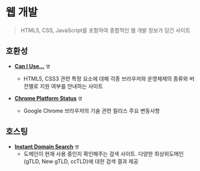 # 웹 개발

> HTML5, CSS, JavaScript를 포함하여 종합적인 웹 개발 정보가 담긴 사이트

## 호환성

 - **[Can I Use...](https://caniuse.com)** `영`
   - HTML5, CSS3 관련 특정 요소에 대해 각종 브라우저와 운영체제의 종류와 버전별로 지원 여부를 안내하는 사이트

 - **[Chrome Platform Status](https://chromestatus.com/roadmap)** `영`
   - Google Chrome 브라우저의 기술 관련 릴리스 주요 변동사항

## 호스팅

 - **[Instant Domain Search](https://instantdomainsearch.com)** `영`
   - 도메인이 현재 사용 중인지 확인해주는 검색 사이트. 다양한 최상위도메인(gTLD, New gTLD, ccTLD)에 대한 검색 결과 제공
